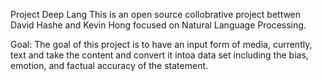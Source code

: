 
Project Deep Lang
This is an open source collobrative project bettwen David Hashe and Kevin Hong focused on Natural Language Processing.

Goal:
	The goal of this project is to have an input form of media, currently, text and take the content and convert it intoa data set including the bias, emotion, and factual accuracy of the statement.

